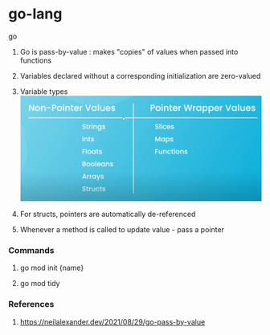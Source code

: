 # go-lang

go

1. Go is pass-by-value : makes "copies" of values when passed into functions

2. Variables declared without a corresponding initialization are zero-valued

3. Variable types
   ![Alt text](image.png)

4. For structs, pointers are automatically de-referenced

5. Whenever a method is called to update value - pass a pointer

### Commands

1. go mod init {name}

2. go mod tidy

### References

1. https://neilalexander.dev/2021/08/29/go-pass-by-value
